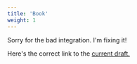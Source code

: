 ```yaml
---
title: 'Book'
weight: 1
---
```


Sorry for the bad integration. I'm fixing it!

Here's the correct link to the [current draft.](https://docs.google.com/document/d/12el3N_jO91tSPBwPnbxw5HNUzrKmBP7p/edit?usp=sharing&ouid=105468658744660396413&rtpof=true&sd=true)
